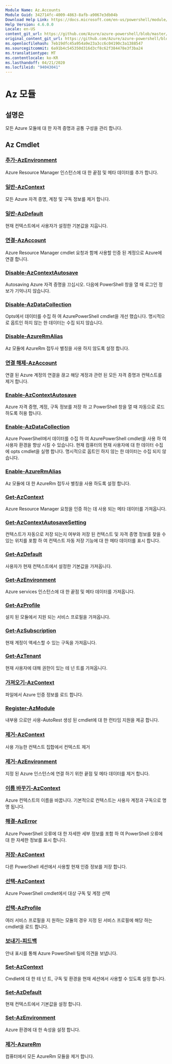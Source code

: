 ```yaml
---
Module Name: Az.Accounts
Module Guid: 342714fc-4009-4863-8afb-a9067e3db04b
Download Help Link: https://docs.microsoft.com/en-us/powershell/module/az.accounts
Help Version: 4.6.0.0
Locale: en-US
content_git_url: https://github.com/Azure/azure-powershell/blob/master/src/Accounts/Accounts/help/Az.Accounts.md
original_content_git_url: https://github.com/Azure/azure-powershell/blob/master/src/Accounts/Accounts/help/Az.Accounts.md
ms.openlocfilehash: 7eb19dfc45a954a9e23a3cc6c04190c3a1388547
ms.sourcegitcommit: 6a91b4c545350d316d3cf8c62f384478e3f3ba24
ms.translationtype: MT
ms.contentlocale: ko-KR
ms.lasthandoff: 04/21/2020
ms.locfileid: "94043041"
---
```

# Az 모듈
## 설명은
모든 Azure 모듈에 대 한 자격 증명과 공통 구성을 관리 합니다.

## Az Cmdlet
### [추가-AzEnvironment](Add-AzEnvironment.md)
Azure Resource Manager 인스턴스에 대 한 끝점 및 메타 데이터를 추가 합니다.

### [일반-AzContext](Clear-AzContext.md)
모든 Azure 자격 증명, 계정 및 구독 정보를 제거 합니다.

### [일반-AzDefault](Clear-AzDefault.md)
현재 컨텍스트에서 사용자가 설정한 기본값을 지웁니다.

### [연결-AzAccount](Connect-AzAccount.md)
Azure Resource Manager cmdlet 요청과 함께 사용할 인증 된 계정으로 Azure에 연결 합니다.

### [Disable-AzContextAutosave](Disable-AzContextAutosave.md)
Autosaving Azure 자격 증명을 끄십시오.  다음에 PowerShell 창을 열 때 로그인 정보가 기억나지 않습니다.

### [Disable-AzDataCollection](Disable-AzDataCollection.md)
Opts에서 데이터를 수집 하 여 AzurePowerShell cmdlet을 개선 했습니다. 명시적으로 옵트인 하지 않는 한 데이터는 수집 되지 않습니다.

### [Disable-AzureRmAlias](Disable-AzureRmAlias.md)
Az 모듈에 AzureRm 접두사 별칭을 사용 하지 않도록 설정 합니다.

### [연결 해제-AzAccount](Disconnect-AzAccount.md)
연결 된 Azure 계정의 연결을 끊고 해당 계정과 관련 된 모든 자격 증명과 컨텍스트를 제거 합니다.

### [Enable-AzContextAutosave](Enable-AzContextAutosave.md)
Azure 자격 증명, 계정, 구독 정보를 저장 하 고 PowerShell 창을 열 때 자동으로 로드 하도록 허용 합니다. 

### [Enable-AzDataCollection](Enable-AzDataCollection.md)
Azure PowerShell에서 데이터를 수집 하 여 AzurePowerShell cmdlet을 사용 하 여 사용자 환경을 향상 시킬 수 있습니다.
현재 컴퓨터의 현재 사용자에 대 한 데이터 수집에 opts cmdlet을 실행 합니다.
명시적으로 옵트인 하지 않는 한 데이터는 수집 되지 않습니다.

### [Enable-AzureRmAlias](Enable-AzureRmAlias.md)
Az 모듈에 대 한 AzureRm 접두사 별칭을 사용 하도록 설정 합니다.

### [Get-AzContext](Get-AzContext.md)
Azure Resource Manager 요청을 인증 하는 데 사용 되는 메타 데이터를 가져옵니다.

### [Get-AzContextAutosaveSetting](Get-AzContextAutosaveSetting.md)
컨텍스트가 자동으로 저장 되는지 여부와 저장 된 컨텍스트 및 자격 증명 정보를 찾을 수 있는 위치를 포함 하 여 컨텍스트 자동 저장 기능에 대 한 메타 데이터를 표시 합니다.

### [Get-AzDefault](Get-AzDefault.md)
사용자가 현재 컨텍스트에서 설정한 기본값을 가져옵니다.

### [Get-AzEnvironment](Get-AzEnvironment.md)
Azure services 인스턴스에 대 한 끝점 및 메타 데이터를 가져옵니다.

### [Get-AzProfile](Get-AzProfile.md)
설치 된 모듈에서 지원 되는 서비스 프로필을 가져옵니다.

### [Get-AzSubscription](Get-AzSubscription.md)
현재 계정이 액세스할 수 있는 구독을 가져옵니다.

### [Get-AzTenant](Get-AzTenant.md)
현재 사용자에 대해 권한이 있는 테 넌 트를 가져옵니다.

### [가져오기-AzContext](Import-AzContext.md)
파일에서 Azure 인증 정보를 로드 합니다.

### [Register-AzModule](Register-AzModule.md)
내부용 으로만 사용-AutoRest 생성 된 cmdlet에 대 한 런타임 지원을 제공 합니다.

### [제거-AzContext](Remove-AzContext.md)
사용 가능한 컨텍스트 집합에서 컨텍스트 제거

### [제거-AzEnvironment](Remove-AzEnvironment.md)
지정 된 Azure 인스턴스에 연결 하기 위한 끝점 및 메타 데이터를 제거 합니다.

### [이름 바꾸기-AzContext](Rename-AzContext.md)
Azure 컨텍스트의 이름을 바꿉니다.  기본적으로 컨텍스트는 사용자 계정과 구독으로 명명 됩니다.

### [해결-AzError](Resolve-AzError.md)
Azure PowerShell 오류에 대 한 자세한 세부 정보를 포함 하 여 PowerShell 오류에 대 한 자세한 정보를 표시 합니다.

### [저장-AzContext](Save-AzContext.md)
다른 PowerShell 세션에서 사용할 현재 인증 정보를 저장 합니다.

### [선택-AzContext](Select-AzContext.md)
Azure PowerShell cmdlet에서 대상 구독 및 계정 선택

### [선택-AzProfile](Select-AzProfile.md)
여러 서비스 프로필을 지 원하는 모듈의 경우 지정 된 서비스 프로필에 해당 하는 cmdlet을 로드 합니다.

### [보내기-피드백](Send-Feedback.md)
안내 표시를 통해 Azure PowerShell 팀에 의견을 보냅니다.

### [Set-AzContext](Set-AzContext.md)
Cmdlet에 대 한 테 넌 트, 구독 및 환경을 현재 세션에서 사용할 수 있도록 설정 합니다.

### [Set-AzDefault](Set-AzDefault.md)
현재 컨텍스트에서 기본값을 설정 합니다.

### [Set-AzEnvironment](Set-AzEnvironment.md)
Azure 환경에 대 한 속성을 설정 합니다.

### [제거-AzureRm](Uninstall-AzureRm.md)
컴퓨터에서 모든 AzureRm 모듈을 제거 합니다.

